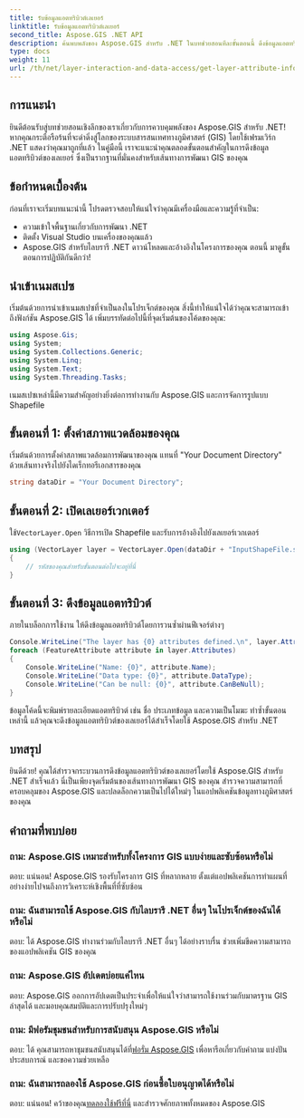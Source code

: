 ```yaml
---
title: รับข้อมูลแอตทริบิวต์เลเยอร์
linktitle: รับข้อมูลแอตทริบิวต์เลเยอร์
second_title: Aspose.GIS .NET API
description: ค้นพบพลังของ Aspose.GIS สำหรับ .NET ในบทช่วยสอนทีละขั้นตอนนี้ ดึงข้อมูลแอตทริบิวต์ของเลเยอร์ได้อย่างง่ายดาย ดาวน์โหลดทดลองใช้ฟรีตอนนี้!
type: docs
weight: 11
url: /th/net/layer-interaction-and-data-access/get-layer-attribute-information/
---
```

## การแนะนำ
ยินดีต้อนรับสู่บทช่วยสอนเชิงลึกของเราเกี่ยวกับการควบคุมพลังของ Aspose.GIS สำหรับ .NET! หากคุณกระตือรือร้นที่จะดำดิ่งสู่โลกของระบบสารสนเทศทางภูมิศาสตร์ (GIS) โดยใช้เฟรมเวิร์ก .NET แสดงว่าคุณมาถูกที่แล้ว ในคู่มือนี้ เราจะแนะนำคุณตลอดขั้นตอนสำคัญในการดึงข้อมูลแอตทริบิวต์ของเลเยอร์ ซึ่งเป็นรากฐานที่มั่นคงสำหรับเส้นทางการพัฒนา GIS ของคุณ
## ข้อกำหนดเบื้องต้น
ก่อนที่เราจะเริ่มบทแนะนำนี้ โปรดตรวจสอบให้แน่ใจว่าคุณมีเครื่องมือและความรู้ที่จำเป็น:
- ความเข้าใจพื้นฐานเกี่ยวกับการพัฒนา .NET
- ติดตั้ง Visual Studio บนเครื่องของคุณแล้ว
- Aspose.GIS สำหรับไลบรารี .NET ดาวน์โหลดและอ้างอิงในโครงการของคุณ
ตอนนี้ มาดูขั้นตอนการปฏิบัติกันดีกว่า!
## นำเข้าเนมสเปซ
เริ่มต้นด้วยการนำเข้าเนมสเปซที่จำเป็นลงในโปรเจ็กต์ของคุณ สิ่งนี้ทำให้แน่ใจได้ว่าคุณจะสามารถเข้าถึงฟังก์ชัน Aspose.GIS ได้ เพิ่มบรรทัดต่อไปนี้ที่จุดเริ่มต้นของโค้ดของคุณ:
```csharp
using Aspose.Gis;
using System;
using System.Collections.Generic;
using System.Linq;
using System.Text;
using System.Threading.Tasks;
```
เนมสเปซเหล่านี้มีความสำคัญอย่างยิ่งต่อการทำงานกับ Aspose.GIS และการจัดการรูปแบบ Shapefile
## ขั้นตอนที่ 1: ตั้งค่าสภาพแวดล้อมของคุณ
เริ่มต้นด้วยการตั้งค่าสภาพแวดล้อมการพัฒนาของคุณ แทนที่ "Your Document Directory" ด้วยเส้นทางจริงไปยังไดเร็กทอรีเอกสารของคุณ
```csharp
string dataDir = "Your Document Directory";
```
## ขั้นตอนที่ 2: เปิดเลเยอร์เวกเตอร์
 ใช้`VectorLayer.Open` วิธีการเปิด Shapefile และรับการอ้างอิงไปยังเลเยอร์เวกเตอร์
```csharp
using (VectorLayer layer = VectorLayer.Open(dataDir + "InputShapeFile.shp", Drivers.Shapefile))
{
    // รหัสของคุณสำหรับขั้นตอนต่อไปจะอยู่ที่นี่
}
```
## ขั้นตอนที่ 3: ดึงข้อมูลแอตทริบิวต์
ภายในบล็อกการใช้งาน ให้ดึงข้อมูลแอตทริบิวต์โดยการวนซ้ำผ่านฟีเจอร์ต่างๆ
```csharp
Console.WriteLine("The layer has {0} attributes defined.\n", layer.Attributes.Count);
foreach (FeatureAttribute attribute in layer.Attributes)
{
    Console.WriteLine("Name: {0}", attribute.Name);
    Console.WriteLine("Data type: {0}", attribute.DataType);
    Console.WriteLine("Can be null: {0}", attribute.CanBeNull);
}
```
ข้อมูลโค้ดนี้จะพิมพ์รายละเอียดแอตทริบิวต์ เช่น ชื่อ ประเภทข้อมูล และความเป็นโมฆะ
ทำซ้ำขั้นตอนเหล่านี้ แล้วคุณจะดึงข้อมูลแอตทริบิวต์ของเลเยอร์ได้สำเร็จโดยใช้ Aspose.GIS สำหรับ .NET
## บทสรุป
ยินดีด้วย! คุณได้สำรวจกระบวนการดึงข้อมูลแอตทริบิวต์ของเลเยอร์โดยใช้ Aspose.GIS สำหรับ .NET สำเร็จแล้ว นี่เป็นเพียงจุดเริ่มต้นของเส้นทางการพัฒนา GIS ของคุณ สำรวจความสามารถที่ครอบคลุมของ Aspose.GIS และปลดล็อกความเป็นไปได้ใหม่ๆ ในแอปพลิเคชันข้อมูลทางภูมิศาสตร์ของคุณ

## คำถามที่พบบ่อย
### ถาม: Aspose.GIS เหมาะสำหรับทั้งโครงการ GIS แบบง่ายและซับซ้อนหรือไม่
ตอบ: แน่นอน! Aspose.GIS รองรับโครงการ GIS ที่หลากหลาย ตั้งแต่แอปพลิเคชันการทำแผนที่อย่างง่ายไปจนถึงการวิเคราะห์เชิงพื้นที่ที่ซับซ้อน
### ถาม: ฉันสามารถใช้ Aspose.GIS กับไลบรารี .NET อื่นๆ ในโปรเจ็กต์ของฉันได้หรือไม่
ตอบ: ได้ Aspose.GIS ทำงานร่วมกับไลบรารี .NET อื่นๆ ได้อย่างราบรื่น ช่วยเพิ่มขีดความสามารถของแอปพลิเคชัน GIS ของคุณ
### ถาม: Aspose.GIS อัปเดตบ่อยแค่ไหน
ตอบ: Aspose.GIS ออกการอัปเดตเป็นประจำเพื่อให้แน่ใจว่าสามารถใช้งานร่วมกับมาตรฐาน GIS ล่าสุดได้ และมอบคุณสมบัติและการปรับปรุงใหม่ๆ
### ถาม: มีฟอรัมชุมชนสำหรับการสนับสนุน Aspose.GIS หรือไม่
 ตอบ: ได้ คุณสามารถหาชุมชนสนับสนุนได้ที่[ฟอรั่ม Aspose.GIS](https://forum.aspose.com/c/gis/33) เพื่อหารือเกี่ยวกับคำถาม แบ่งปันประสบการณ์ และขอความช่วยเหลือ
### ถาม: ฉันสามารถลองใช้ Aspose.GIS ก่อนซื้อใบอนุญาตได้หรือไม่
 ตอบ: แน่นอน! คว้าของคุณ[ทดลองใช้ฟรีที่นี่](https://releases.aspose.com/) และสำรวจศักยภาพทั้งหมดของ Aspose.GIS
